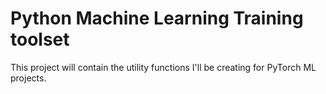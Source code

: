 # Python Machine Learning Training toolset 

This project will contain the utility functions I'll be creating for PyTorch ML projects.